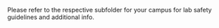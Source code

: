 Please refer to the respective subfolder for your campus for lab safety guidelines and additional info.

